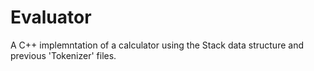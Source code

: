 # Evaluator
A C++ implemntation of a calculator using the Stack data structure and previous 'Tokenizer' files. 
